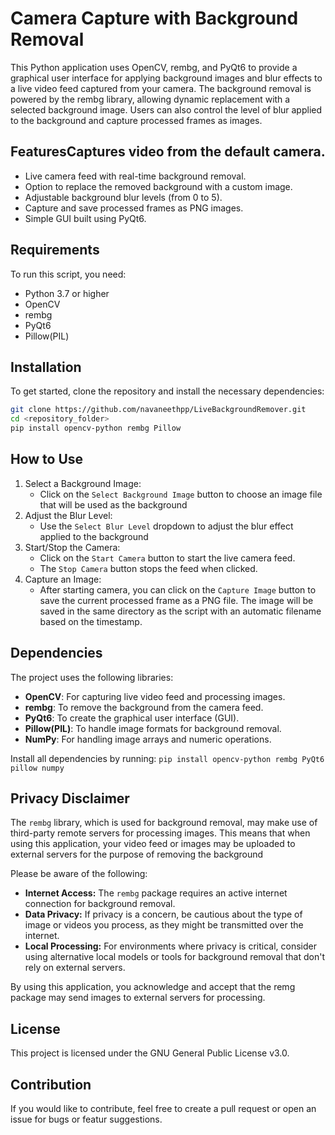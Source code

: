 # Camera Capture with Background Removal

This Python application uses OpenCV, rembg, and PyQt6 to provide a graphical user interface for applying background images and blur effects to a live video feed captured from your camera. The background removal is powered by the rembg library, allowing dynamic replacement with a selected background image. Users can also control the level of blur applied to the background and capture processed frames as images.

## FeaturesCaptures video from the default camera.
- Live camera feed with real-time background removal.
- Option to replace the removed background with a custom image.
- Adjustable background blur levels (from 0 to 5).
- Capture and save processed frames as PNG images.
- Simple GUI built using PyQt6.

## Requirements
To run this script, you need:
- Python 3.7 or higher
- OpenCV
- rembg
- PyQt6
- Pillow(PIL)

## Installation
To get started, clone the repository and install the necessary dependencies:

```sh
git clone https://github.com/navaneethpp/LiveBackgroundRemover.git
cd <repository_folder>
pip install opencv-python rembg Pillow
```
## How to Use
1. Select a Background Image:
   - Click on the `Select Background Image` button to choose an image file that will be used as the background
2. Adjust the Blur Level:
   - Use the `Select Blur Level` dropdown to adjust the blur effect applied to the background
3. Start/Stop the Camera:
   - Click on the `Start Camera` button to start the live camera feed.
   - The `Stop Camera` button stops the feed when clicked.
5. Capture an Image:
   - After starting camera, you can click on the `Capture Image` button to save the current processed frame as a PNG file. The image will be saved in the same directory as the script with an automatic filename based on the timestamp.
  
## Dependencies
The project uses the following libraries:
- **OpenCV**: For capturing live video feed and processing images.
- **rembg**: To remove the background from the camera feed.
- **PyQt6**: To create the graphical user interface (GUI).
- **Pillow(PIL)**: To handle image formats for background removal.
- **NumPy**: For handling image arrays and numeric operations.

Install all dependencies by running:
`pip install opencv-python rembg PyQt6 pillow numpy`

## Privacy Disclaimer
The `rembg` library, which is used for background removal, may make use of third-party remote servers for processing images. This means that when using this application, your video feed or images may be uploaded to external servers for the purpose of removing the background

Please be aware of the following:
- **Internet Access:** The `rembg` package requires an active internet connection for background removal.
- **Data Privacy:** If privacy is a concern, be cautious about the type of image or videos you process, as they might be transmitted over the internet.
- **Local Processing:** For environments where privacy is critical, consider using alternative local models or tools for background removal that don't rely on external servers.

By using this application, you acknowledge and accept that the remg package may send images to external servers for processing.

## License
This project is licensed under the GNU General Public License v3.0.

## Contribution
If you would like to contribute, feel free to create a pull request or open an issue for bugs or featur suggestions.
